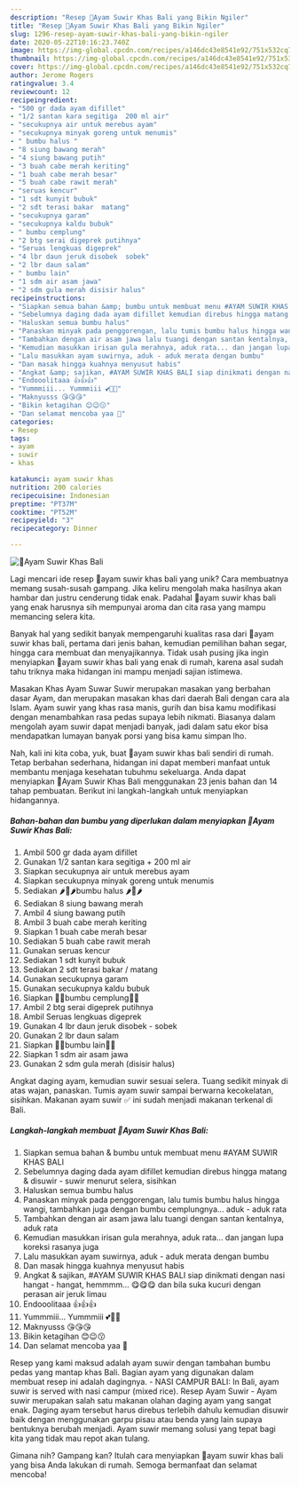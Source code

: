 ```yaml
---
description: "Resep 🍁Ayam Suwir Khas Bali yang Bikin Ngiler"
title: "Resep 🍁Ayam Suwir Khas Bali yang Bikin Ngiler"
slug: 1296-resep-ayam-suwir-khas-bali-yang-bikin-ngiler
date: 2020-05-22T10:16:23.740Z
image: https://img-global.cpcdn.com/recipes/a146dc43e8541e92/751x532cq70/🍁ayam-suwir-khas-bali-foto-resep-utama.jpg
thumbnail: https://img-global.cpcdn.com/recipes/a146dc43e8541e92/751x532cq70/🍁ayam-suwir-khas-bali-foto-resep-utama.jpg
cover: https://img-global.cpcdn.com/recipes/a146dc43e8541e92/751x532cq70/🍁ayam-suwir-khas-bali-foto-resep-utama.jpg
author: Jerome Rogers
ratingvalue: 3.4
reviewcount: 12
recipeingredient:
- "500 gr dada ayam difillet"
- "1/2 santan kara segitiga  200 ml air"
- "secukupnya air untuk merebus ayam"
- "secukupnya minyak goreng untuk menumis"
- " bumbu halus "
- "8 siung bawang merah"
- "4 siung bawang putih"
- "3 buah cabe merah keriting"
- "1 buah cabe merah besar"
- "5 buah cabe rawit merah"
- "seruas kencur"
- "1 sdt kunyit bubuk"
- "2 sdt terasi bakar  matang"
- "secukupnya garam"
- "secukupnya kaldu bubuk"
- " bumbu cemplung"
- "2 btg serai digeprek putihnya"
- "Seruas lengkuas digeprek"
- "4 lbr daun jeruk disobek  sobek"
- "2 lbr daun salam"
- " bumbu lain"
- "1 sdm air asam jawa"
- "2 sdm gula merah disisir halus"
recipeinstructions:
- "Siapkan semua bahan &amp; bumbu untuk membuat menu #AYAM SUWIR KHAS BALI"
- "Sebelumnya daging dada ayam difillet kemudian direbus hingga matang &amp; disuwir - suwir menurut selera, sisihkan"
- "Haluskan semua bumbu halus"
- "Panaskan minyak pada penggorengan, lalu tumis bumbu halus hingga wangi, tambahkan juga dengan bumbu cemplungnya... aduk - aduk rata"
- "Tambahkan dengan air asam jawa lalu tuangi dengan santan kentalnya, aduk rata"
- "Kemudian masukkan irisan gula merahnya, aduk rata... dan jangan lupa koreksi rasanya juga"
- "Lalu masukkan ayam suwirnya, aduk - aduk merata dengan bumbu"
- "Dan masak hingga kuahnya menyusut habis"
- "Angkat &amp; sajikan, #AYAM SUWIR KHAS BALI siap dinikmati dengan nasi hangat - hangat, hemmmm... 😋😋😋 dan bila suka kucuri dengan perasan air jeruk limau"
- "Endooolitaaa 👍👍👍"
- "Yummmiii... Yummmiii 💕💖💞"
- "Maknyusss 😘😘😘"
- "Bikin ketagihan 😊😉😗"
- "Dan selamat mencoba yaa 🤗"
categories:
- Resep
tags:
- ayam
- suwir
- khas

katakunci: ayam suwir khas 
nutrition: 200 calories
recipecuisine: Indonesian
preptime: "PT37M"
cooktime: "PT52M"
recipeyield: "3"
recipecategory: Dinner

---
```



![🍁Ayam Suwir Khas Bali](https://img-global.cpcdn.com/recipes/a146dc43e8541e92/751x532cq70/🍁ayam-suwir-khas-bali-foto-resep-utama.jpg)

Lagi mencari ide resep 🍁ayam suwir khas bali yang unik? Cara membuatnya memang susah-susah gampang. Jika keliru mengolah maka hasilnya akan hambar dan justru cenderung tidak enak. Padahal 🍁ayam suwir khas bali yang enak harusnya sih mempunyai aroma dan cita rasa yang mampu memancing selera kita.

Banyak hal yang sedikit banyak mempengaruhi kualitas rasa dari 🍁ayam suwir khas bali, pertama dari jenis bahan, kemudian pemilihan bahan segar, hingga cara membuat dan menyajikannya. Tidak usah pusing jika ingin menyiapkan 🍁ayam suwir khas bali yang enak di rumah, karena asal sudah tahu triknya maka hidangan ini mampu menjadi sajian istimewa.

Masakan Khas Ayam Suwar Suwir merupakan masakan yang berbahan dasar Ayam, dan merupakan masakan khas dari daerah Bali dengan cara ala Islam. Ayam suwir yang khas rasa manis, gurih dan bisa kamu modifikasi dengan menambahkan rasa pedas supaya lebih nikmati. Biasanya dalam mengolah ayam suwir dapat menjadi banyak, jadi dalam satu ekor bisa mendapatkan lumayan banyak porsi yang bisa kamu simpan lho.


Nah, kali ini kita coba, yuk, buat 🍁ayam suwir khas bali sendiri di rumah. Tetap berbahan sederhana, hidangan ini dapat memberi manfaat untuk membantu menjaga kesehatan tubuhmu sekeluarga. Anda dapat menyiapkan 🍁Ayam Suwir Khas Bali menggunakan 23 jenis bahan dan 14 tahap pembuatan. Berikut ini langkah-langkah untuk menyiapkan hidangannya.

<!--inarticleads1-->

##### Bahan-bahan dan bumbu yang diperlukan dalam menyiapkan 🍁Ayam Suwir Khas Bali:

1. Ambil 500 gr dada ayam difillet
1. Gunakan 1/2 santan kara segitiga + 200 ml air
1. Siapkan secukupnya air untuk merebus ayam
1. Siapkan secukupnya minyak goreng untuk menumis
1. Sediakan  🌶🌰🌶bumbu halus 🌶🌰🌶
1. Sediakan 8 siung bawang merah
1. Ambil 4 siung bawang putih
1. Ambil 3 buah cabe merah keriting
1. Siapkan 1 buah cabe merah besar
1. Sediakan 5 buah cabe rawit merah
1. Gunakan seruas kencur
1. Sediakan 1 sdt kunyit bubuk
1. Sediakan 2 sdt terasi bakar / matang
1. Gunakan secukupnya garam
1. Gunakan secukupnya kaldu bubuk
1. Siapkan  🌿🍃bumbu cemplung🍃🌿
1. Ambil 2 btg serai digeprek putihnya
1. Ambil Seruas lengkuas digeprek
1. Gunakan 4 lbr daun jeruk disobek - sobek
1. Gunakan 2 lbr daun salam
1. Siapkan  🍁🍁bumbu lain🍁🍁
1. Siapkan 1 sdm air asam jawa
1. Gunakan 2 sdm gula merah (disisir halus)


Angkat daging ayam, kemudian suwir sesuai selera. Tuang sedikit minyak di atas wajan, panaskan. Tumis ayam suwir sampai berwarna kecokelatan, sisihkan. Makanan ayam suwir ✅ ini sudah menjadi makanan terkenal di Bali. 

<!--inarticleads2-->

##### Langkah-langkah membuat 🍁Ayam Suwir Khas Bali:

1. Siapkan semua bahan &amp; bumbu untuk membuat menu #AYAM SUWIR KHAS BALI
1. Sebelumnya daging dada ayam difillet kemudian direbus hingga matang &amp; disuwir - suwir menurut selera, sisihkan
1. Haluskan semua bumbu halus
1. Panaskan minyak pada penggorengan, lalu tumis bumbu halus hingga wangi, tambahkan juga dengan bumbu cemplungnya... aduk - aduk rata
1. Tambahkan dengan air asam jawa lalu tuangi dengan santan kentalnya, aduk rata
1. Kemudian masukkan irisan gula merahnya, aduk rata... dan jangan lupa koreksi rasanya juga
1. Lalu masukkan ayam suwirnya, aduk - aduk merata dengan bumbu
1. Dan masak hingga kuahnya menyusut habis
1. Angkat &amp; sajikan, #AYAM SUWIR KHAS BALI siap dinikmati dengan nasi hangat - hangat, hemmmm... 😋😋😋 dan bila suka kucuri dengan perasan air jeruk limau
1. Endooolitaaa 👍👍👍
1. Yummmiii... Yummmiii 💕💖💞
1. Maknyusss 😘😘😘
1. Bikin ketagihan 😊😉😗
1. Dan selamat mencoba yaa 🤗


Resep yang kami maksud adalah ayam suwir dengan tambahan bumbu pedas yang mantap khas Bali. Bagian ayam yang digunakan dalam membuat resep ini adalah dagingnya. - NASI CAMPUR BALI: In Bali, ayam suwir is served with nasi campur (mixed rice). Resep Ayam Suwir - Ayam suwir merupakan salah satu makanan olahan daging ayam yang sangat enak. Daging ayam tersebut harus direbus terlebih dahulu kemudian disuwir baik dengan menggunakan garpu pisau atau benda yang lain supaya bentuknya berubah menjadi. Ayam suwir memang solusi yang tepat bagi kita yang tidak mau repot akan tulang. 

Gimana nih? Gampang kan? Itulah cara menyiapkan 🍁ayam suwir khas bali yang bisa Anda lakukan di rumah. Semoga bermanfaat dan selamat mencoba!
